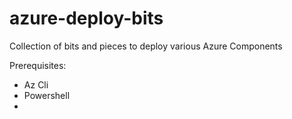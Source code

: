 # azure-deploy-bits
Collection of bits and pieces to deploy various Azure Components

Prerequisites:
- Az Cli
- Powershell
-
